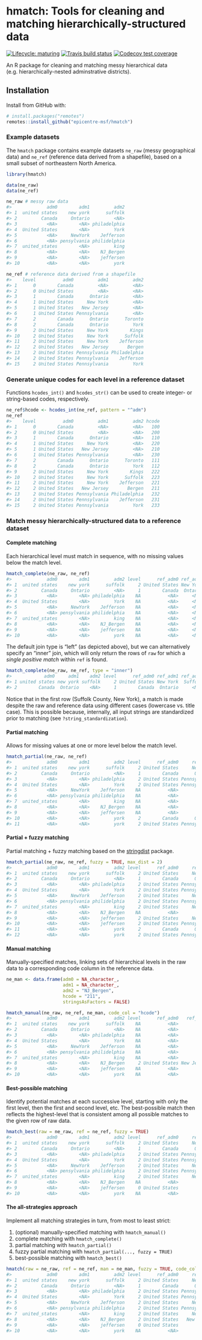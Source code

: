 
<!-- README.md is generated from README.Rmd. Please edit that file -->

# hmatch: Tools for cleaning and matching hierarchically-structured data

<!-- badges: start -->

[![Lifecycle:
maturing](https://img.shields.io/badge/lifecycle-maturing-blue.svg)](https://www.tidyverse.org/lifecycle/#maturing)
[![Travis build
status](https://travis-ci.org/epicentre-msf/hmatch.svg?branch=master)](https://travis-ci.org/epicentre-msf/hmatch)
[![Codecov test
coverage](https://codecov.io/gh/epicentre-msf/hmatch/branch/master/graph/badge.svg)](https://codecov.io/gh/epicentre-msf/hmatch?branch=master)
<!-- badges: end -->

An R package for cleaning and matching messy hierarchical data
(e.g. hierarchically-nested adminstrative districts).

## Installation

Install from GitHub with:

``` r
# install.packages("remotes")
remotes::install_github("epicentre-msf/hmatch")
```

### Example datasets

The `hmatch` package contains example datasets `ne_raw` (messy
geographical data) and `ne_ref` (reference data derived from a
shapefile), based on a small subset of northeastern North America.

``` r
library(hmatch)

data(ne_raw)
data(ne_ref)

ne_raw # messy raw data
#>             adm0        adm1         adm2
#> 1  united states    new york      suffolk
#> 2         Canada     Ontario         <NA>
#> 3           <NA>        <NA> philadelphia
#> 4  United States        <NA>         York
#> 5           <NA>     NewYork    Jefferson
#> 6           <NA> pensylvania philidelphia
#> 7  united_states        <NA>         king
#> 8           <NA>        <NA>    NJ_Bergen
#> 9           <NA>        <NA>    jeffersen
#> 10          <NA>        <NA>         york

ne_ref # reference data derived from a shapefile
#>    level          adm0         adm1         adm2
#> 1      0        Canada         <NA>         <NA>
#> 2      0 United States         <NA>         <NA>
#> 3      1        Canada      Ontario         <NA>
#> 4      1 United States     New York         <NA>
#> 5      1 United States   New Jersey         <NA>
#> 6      1 United States Pennsylvania         <NA>
#> 7      2        Canada      Ontario      Toronto
#> 8      2        Canada      Ontario         York
#> 9      2 United States     New York        Kings
#> 10     2 United States     New York      Suffolk
#> 11     2 United States     New York    Jefferson
#> 12     2 United States   New Jersey       Bergen
#> 13     2 United States Pennsylvania Philadelphia
#> 14     2 United States Pennsylvania    Jefferson
#> 15     2 United States Pennsylvania         York
```

### Generate unique codes for each level in a reference dataset

Functions `hcodes_int()` and `hcodes_str()` can be used to create
integer- or string-based codes, respectively.

``` r
ne_ref$hcode <- hcodes_int(ne_ref, pattern = "^adm")
ne_ref
#>    level          adm0         adm1         adm2 hcode
#> 1      0        Canada         <NA>         <NA>   100
#> 2      0 United States         <NA>         <NA>   200
#> 3      1        Canada      Ontario         <NA>   110
#> 4      1 United States     New York         <NA>   220
#> 5      1 United States   New Jersey         <NA>   210
#> 6      1 United States Pennsylvania         <NA>   230
#> 7      2        Canada      Ontario      Toronto   111
#> 8      2        Canada      Ontario         York   112
#> 9      2 United States     New York        Kings   222
#> 10     2 United States     New York      Suffolk   223
#> 11     2 United States     New York    Jefferson   221
#> 12     2 United States   New Jersey       Bergen   211
#> 13     2 United States Pennsylvania Philadelphia   232
#> 14     2 United States Pennsylvania    Jefferson   231
#> 15     2 United States Pennsylvania         York   233
```

### Match messy hierarchically-structured data to a reference dataset

#### Complete matching

Each hierarchical level must match in sequence, with no missing values
below the match level.

``` r
hmatch_complete(ne_raw, ne_ref)
#>             adm0        adm1         adm2 level      ref_adm0 ref_adm1 ref_adm2 hcode
#> 1  united states    new york      suffolk     2 United States New York  Suffolk   223
#> 2         Canada     Ontario         <NA>     1        Canada  Ontario     <NA>   110
#> 3           <NA>        <NA> philadelphia    NA          <NA>     <NA>     <NA>  <NA>
#> 4  United States        <NA>         York    NA          <NA>     <NA>     <NA>  <NA>
#> 5           <NA>     NewYork    Jefferson    NA          <NA>     <NA>     <NA>  <NA>
#> 6           <NA> pensylvania philidelphia    NA          <NA>     <NA>     <NA>  <NA>
#> 7  united_states        <NA>         king    NA          <NA>     <NA>     <NA>  <NA>
#> 8           <NA>        <NA>    NJ_Bergen    NA          <NA>     <NA>     <NA>  <NA>
#> 9           <NA>        <NA>    jeffersen    NA          <NA>     <NA>     <NA>  <NA>
#> 10          <NA>        <NA>         york    NA          <NA>     <NA>     <NA>  <NA>
```

The default join type is “left” (as depicted above), but we can
alternatively specify an “inner” join, which will only return the rows
of `raw` for which a *single positive match* within `ref` is found.

``` r
hmatch_complete(ne_raw, ne_ref, type = "inner")
#>            adm0     adm1    adm2 level      ref_adm0 ref_adm1 ref_adm2 hcode
#> 1 united states new york suffolk     2 United States New York  Suffolk   223
#> 2        Canada  Ontario    <NA>     1        Canada  Ontario     <NA>   110
```

Notice that in the first row (Suffolk County, New York), a match is made
despite the raw and reference data using different cases (lowercase
vs. title case). This is possible because, internally, all input
strings are standardized prior to matching (see
`?string_standardization`).

#### Partial matching

Allows for missing values at one or more level below the match level.

``` r
hmatch_partial(ne_raw, ne_ref)
#>             adm0        adm1         adm2 level      ref_adm0     ref_adm1     ref_adm2 hcode
#> 1  united states    new york      suffolk     2 United States     New York      Suffolk   223
#> 2         Canada     Ontario         <NA>     1        Canada      Ontario         <NA>   110
#> 3           <NA>        <NA> philadelphia     2 United States Pennsylvania Philadelphia   232
#> 4  United States        <NA>         York     2 United States Pennsylvania         York   233
#> 5           <NA>     NewYork    Jefferson    NA          <NA>         <NA>         <NA>  <NA>
#> 6           <NA> pensylvania philidelphia    NA          <NA>         <NA>         <NA>  <NA>
#> 7  united_states        <NA>         king    NA          <NA>         <NA>         <NA>  <NA>
#> 8           <NA>        <NA>    NJ_Bergen    NA          <NA>         <NA>         <NA>  <NA>
#> 9           <NA>        <NA>    jeffersen    NA          <NA>         <NA>         <NA>  <NA>
#> 10          <NA>        <NA>         york     2        Canada      Ontario         York   112
#> 11          <NA>        <NA>         york     2 United States Pennsylvania         York   233
```

#### Partial + fuzzy matching

Partial matching + fuzzy matching based on the
[stringdist](https://github.com/markvanderloo/stringdist) package.

``` r
hmatch_partial(ne_raw, ne_ref, fuzzy = TRUE, max_dist = 2)
#>             adm0        adm1         adm2 level      ref_adm0     ref_adm1     ref_adm2 hcode
#> 1  united states    new york      suffolk     2 United States     New York      Suffolk   223
#> 2         Canada     Ontario         <NA>     1        Canada      Ontario         <NA>   110
#> 3           <NA>        <NA> philadelphia     2 United States Pennsylvania Philadelphia   232
#> 4  United States        <NA>         York     2 United States Pennsylvania         York   233
#> 5           <NA>     NewYork    Jefferson     2 United States     New York    Jefferson   221
#> 6           <NA> pensylvania philidelphia     2 United States Pennsylvania Philadelphia   232
#> 7  united_states        <NA>         king     2 United States     New York        Kings   222
#> 8           <NA>        <NA>    NJ_Bergen    NA          <NA>         <NA>         <NA>  <NA>
#> 9           <NA>        <NA>    jeffersen     2 United States     New York    Jefferson   221
#> 10          <NA>        <NA>    jeffersen     2 United States Pennsylvania    Jefferson   231
#> 11          <NA>        <NA>         york     2        Canada      Ontario         York   112
#> 12          <NA>        <NA>         york     2 United States Pennsylvania         York   233
```

#### Manual matching

Manually-specified matches, linking sets of hierarchical levels in the
raw data to a corresponding code column in the reference data.

``` r
ne_man <- data.frame(adm0 = NA_character_,
                     adm1 = NA_character_,
                     adm2 = "NJ_Bergen",
                     hcode = "211",
                     stringsAsFactors = FALSE)

hmatch_manual(ne_raw, ne_ref, ne_man, code_col = "hcode")
#>             adm0        adm1         adm2 level      ref_adm0   ref_adm1 ref_adm2 hcode
#> 1  united states    new york      suffolk    NA          <NA>       <NA>     <NA>  <NA>
#> 2         Canada     Ontario         <NA>    NA          <NA>       <NA>     <NA>  <NA>
#> 3           <NA>        <NA> philadelphia    NA          <NA>       <NA>     <NA>  <NA>
#> 4  United States        <NA>         York    NA          <NA>       <NA>     <NA>  <NA>
#> 5           <NA>     NewYork    Jefferson    NA          <NA>       <NA>     <NA>  <NA>
#> 6           <NA> pensylvania philidelphia    NA          <NA>       <NA>     <NA>  <NA>
#> 7  united_states        <NA>         king    NA          <NA>       <NA>     <NA>  <NA>
#> 8           <NA>        <NA>    NJ_Bergen     2 United States New Jersey   Bergen   211
#> 9           <NA>        <NA>    jeffersen    NA          <NA>       <NA>     <NA>  <NA>
#> 10          <NA>        <NA>         york    NA          <NA>       <NA>     <NA>  <NA>
```

#### Best-possible matching

Identify potential matches at each successive level, starting with only
the first level, then the first and second level, etc. The best-possible
match then reflects the highest-level that is consistent among all
possible matches to the given row of raw data.

``` r
hmatch_best(raw = ne_raw, ref = ne_ref, fuzzy = TRUE)
#>             adm0        adm1         adm2 level      ref_adm0     ref_adm1     ref_adm2 hcode  match_type
#> 1  united states    new york      suffolk     2 United States     New York      Suffolk   223 best_single
#> 2         Canada     Ontario         <NA>     1        Canada      Ontario         <NA>   110 best_single
#> 3           <NA>        <NA> philadelphia     2 United States Pennsylvania Philadelphia   232 best_single
#> 4  United States        <NA>         York     2 United States Pennsylvania         York   233 best_single
#> 5           <NA>     NewYork    Jefferson     2 United States     New York    Jefferson   221 best_single
#> 6           <NA> pensylvania philidelphia     2 United States Pennsylvania Philadelphia   232 best_single
#> 7  united_states        <NA>         king     2 United States     New York        Kings   222 best_single
#> 8           <NA>        <NA>    NJ_Bergen    NA          <NA>         <NA>         <NA>  <NA>        <NA>
#> 9           <NA>        <NA>    jeffersen     0 United States         <NA>         <NA>   200  best_multi
#> 10          <NA>        <NA>         york    NA          <NA>         <NA>         <NA>  <NA>        <NA>
```

#### The all-strategies approach

Implement all matching strategies in turn, from most to least strict:

1.  (optional) manually-specified matching with `hmatch_manual()`
2.  complete matching with `hmatch_complete()`
3.  partial matching with `hmatch_partial()`
4.  fuzzy partial matching with `hmatch_partial(..., fuzzy = TRUE)`
5.  best-possible matching with
`hmatch_best()`

<!-- end list -->

``` r
hmatch(raw = ne_raw, ref = ne_ref, man = ne_man, fuzzy = TRUE, code_col = "hcode")
#>             adm0        adm1         adm2 level      ref_adm0     ref_adm1     ref_adm2 hcode match_type
#> 1  united states    new york      suffolk     2 United States     New York      Suffolk   223   complete
#> 2         Canada     Ontario         <NA>     1        Canada      Ontario         <NA>   110   complete
#> 3           <NA>        <NA> philadelphia     2 United States Pennsylvania Philadelphia   232    partial
#> 4  United States        <NA>         York     2 United States Pennsylvania         York   233    partial
#> 5           <NA>     NewYork    Jefferson     2 United States     New York    Jefferson   221      fuzzy
#> 6           <NA> pensylvania philidelphia     2 United States Pennsylvania Philadelphia   232      fuzzy
#> 7  united_states        <NA>         king     2 United States     New York        Kings   222      fuzzy
#> 8           <NA>        <NA>    NJ_Bergen     2 United States   New Jersey       Bergen   211     manual
#> 9           <NA>        <NA>    jeffersen     0 United States         <NA>         <NA>   200 best_multi
#> 10          <NA>        <NA>         york    NA          <NA>         <NA>         <NA>  <NA>       <NA>
```
